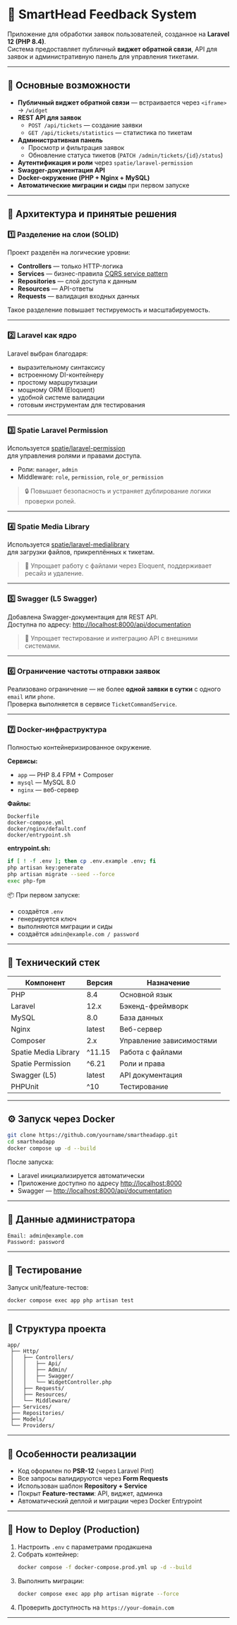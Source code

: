 # 🧠 SmartHead Feedback System

Приложение для обработки заявок пользователей, созданное на **Laravel 12 (PHP 8.4)**.  
Система предоставляет публичный **виджет обратной связи**, API для заявок и административную панель для управления тикетами.

---

## 🚀 Основные возможности

- **Публичный виджет обратной связи** — встраивается через `<iframe>`  
  → `/widget`
- **REST API для заявок**
  - `POST /api/tickets` — создание заявки
  - `GET /api/tickets/statistics` — статистика по тикетам
- **Административная панель**
  - Просмотр и фильтрация заявок
  - Обновление статуса тикетов (`PATCH /admin/tickets/{id}/status`)
- **Аутентификация и роли** через `spatie/laravel-permission`
- **Swagger-документация API**
- **Docker-окружение (PHP + Nginx + MySQL)**
- **Автоматические миграции и сиды** при первом запуске

---

## 🧩 Архитектура и принятые решения

### 1️⃣ Разделение на слои (SOLID)
Проект разделён на логические уровни:
- **Controllers** — только HTTP-логика  
- **Services** — бизнес-правила [CQRS service pattern](https://ru.wikipedia.org/wiki/CQRS)
- **Repositories** — слой доступа к данным  
- **Resources** — API-ответы  
- **Requests** — валидация входных данных  

Такое разделение повышает тестируемость и масштабируемость.

---

### 2️⃣ Laravel как ядро
Laravel выбран благодаря:
- выразительному синтаксису  
- встроенному DI-контейнеру  
- простому маршрутизации  
- мощному ORM (Eloquent)  
- удобной системе валидации  
- готовым инструментам для тестирования  

---

### 3️⃣ Spatie Laravel Permission
Используется [spatie/laravel-permission](https://github.com/spatie/laravel-permission)  
для управления ролями и правами доступа.

- Роли: `manager`, `admin`
- Middleware: `role`, `permission`, `role_or_permission`

> 🔒 Повышает безопасность и устраняет дублирование логики проверки ролей.

---

### 4️⃣ Spatie Media Library
Используется [spatie/laravel-medialibrary](https://github.com/spatie/laravel-medialibrary)  
для загрузки файлов, прикреплённых к тикетам.

> 📎 Упрощает работу с файлами через Eloquent, поддерживает ресайз и удаление.

---

### 5️⃣ Swagger (L5 Swagger)
Добавлена Swagger-документация для REST API.  
Доступна по адресу: [http://localhost:8000/api/documentation](http://localhost:8000/api/documentation)

> 🧾 Упрощает тестирование и интеграцию API с внешними системами.

---

### 6️⃣ Ограничение частоты отправки заявок
Реализовано ограничение — не более **одной заявки в сутки**
с одного `email` или `phone`.  
Проверка выполняется в сервисе `TicketCommandService`.

---

### 7️⃣ Docker-инфраструктура
Полностью контейнеризированное окружение.

**Сервисы:**
- `app` — PHP 8.4 FPM + Composer  
- `mysql` — MySQL 8.0  
- `nginx` — веб-сервер  

**Файлы:**
```
Dockerfile
docker-compose.yml
docker/nginx/default.conf
docker/entrypoint.sh
```

**entrypoint.sh:**
```bash
if [ ! -f .env ]; then cp .env.example .env; fi
php artisan key:generate
php artisan migrate --seed --force
exec php-fpm
```

📦 При первом запуске:
- создаётся `.env`
- генерируется ключ
- выполняются миграции и сиды
- создаётся `admin@example.com / password`

---

## 🧰 Технический стек

| Компонент | Версия | Назначение |
|------------|--------|------------|
| PHP | 8.4    | Основной язык |
| Laravel | 12.x   | Бэкенд-фреймворк |
| MySQL | 8.0    | База данных |
| Nginx | latest | Веб-сервер |
| Composer | 2.x    | Управление зависимостями |
| Spatie Media Library | ^11.15 | Работа с файлами |
| Spatie Permission | ^6.21  | Роли и права |
| Swagger (L5) | latest | API документация |
| PHPUnit | ^10    | Тестирование |

---

## ⚙️ Запуск через Docker

```bash
git clone https://github.com/yourname/smartheadapp.git
cd smartheadapp
docker compose up -d --build
```

После запуска:
- Laravel инициализируется автоматически
- Приложение доступно по адресу [http://localhost:8000](http://localhost:8000)
- Swagger — [http://localhost:8000/api/documentation](http://localhost:8000/api/documentation)

---

## 🔑 Данные администратора

```
Email: admin@example.com
Password: password
```

---

## 🧪 Тестирование

Запуск unit/feature-тестов:

```bash
docker compose exec app php artisan test
```

---

## 📂 Структура проекта

```
app/
 ├── Http/
 │   ├── Controllers/
 │   │   ├── Api/
 │   │   ├── Admin/
 │   │   ├── Swagger/
 │   │   └── WidgetController.php
 │   ├── Requests/
 │   ├── Resources/
 │   └── Middleware/
 ├── Services/
 ├── Repositories/
 ├── Models/
 └── Providers/
```

---

## 🧱 Особенности реализации

- Код оформлен по **PSR-12** (через Laravel Pint)
- Все запросы валидируются через **Form Requests**
- Использован шаблон **Repository + Service**
- Покрыт **Feature-тестами**: API, виджет, админка
- Автоматический деплой и миграции через Docker Entrypoint

---

## 🧾 How to Deploy (Production)

1. Настроить `.env` с параметрами продакшена  
2. Собрать контейнер:
   ```bash
   docker compose -f docker-compose.prod.yml up -d --build
   ```
3. Выполнить миграции:
   ```bash
   docker compose exec app php artisan migrate --force
   ```
4. Проверить доступность на `https://your-domain.com`

---

